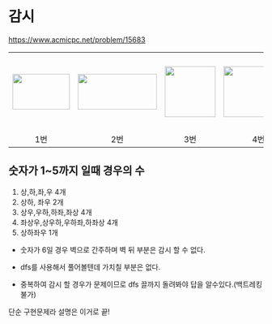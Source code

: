 # 감시

https://www.acmicpc.net/problem/15683

<table class="table table table-bordered" style="width: 100%;">
	<tbody>
		<tr>
			<td style="width: 20%; text-align: center; vertical-align: middle;"><img alt="" src="https://onlinejudgeimages.s3-ap-northeast-1.amazonaws.com/problem/15683/1.png" style="width: 113px; height: 70px;"></td>
			<td style="width: 20%; text-align: center;vertical-align: middle;"><img alt="" src="https://onlinejudgeimages.s3-ap-northeast-1.amazonaws.com/problem/15683/2.png" style="width: 156px; height: 70px;"></td>
			<td style="width: 20%; text-align: center;vertical-align: middle;"><img alt="" src="https://onlinejudgeimages.s3-ap-northeast-1.amazonaws.com/problem/15683/3.png" style="width: 100px; height: 100px;"></td>
			<td style="width: 20%; text-align: center;vertical-align: middle;"><img alt="" src="https://onlinejudgeimages.s3-ap-northeast-1.amazonaws.com/problem/15683/4.png" style="width: 138px; height: 100px;"></td>
			<td style="width: 20%; text-align: center;vertical-align: middle;"><img alt="" src="https://onlinejudgeimages.s3-ap-northeast-1.amazonaws.com/problem/15683/5.png" style="width: 149px; height: 150px;"></td>
		</tr>
		<tr>
			<td style="width: 20%; text-align: center;">1번</td>
			<td style="width: 20%; text-align: center;">2번</td>
			<td style="width: 20%; text-align: center;">3번</td>
			<td style="width: 20%; text-align: center;">4번</td>
			<td style="width: 20%; text-align: center;">5번</td>
		</tr>
	</tbody>
</table>

## 숫자가 1~5까지 일때 경우의 수
1. 상,하,좌,우 4개
2. 상하, 좌우 2개
3. 상우,우하,하좌,좌상 4개
4. 좌상우,상우하,우하좌,하좌상 4개
5. 상하좌우 1개

- 숫자가 6일 경우 벽으로 간주하며 벽 뒤 부분은 감시 할 수 없다.

- dfs를 사용해서 풀어볼텐데 가치칠 부분은 없다.
  
- 중복하여 감시 할 경우가 문제이므로 dfs 끌까지 돌려봐야 답을 알수있다.(백트레킹 불가)

단순 구현문제라 설명은 이거로 끝!


